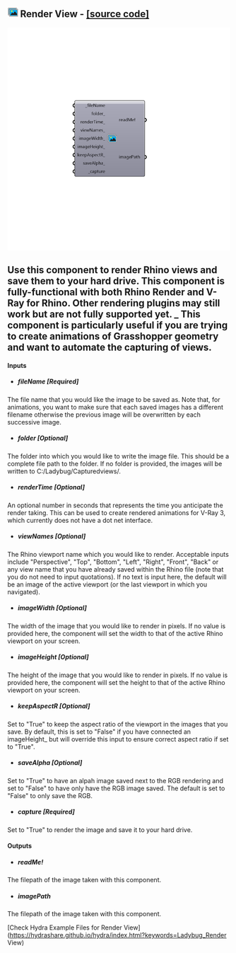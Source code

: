 ## ![](../../images/icons/Render_View.png) Render View - [[source code]](https://github.com/mostaphaRoudsari/ladybug/tree/master/src/Ladybug_Render%20View.py)

![](../../images/components/Render_View.png)

Use this component to render Rhino views and save them to your hard drive.  This component is fully-functional with both Rhino Render and V-Ray for Rhino.  Other rendering plugins may still work but are not fully supported yet.
 _
 This component is particularly useful if you are trying to create animations of Grasshopper geometry and want to automate the capturing of views.
 -
 

#### Inputs
* ##### fileName [Required]
The file name that you would like the image to be saved as.  Note that, for animations, you want to make sure that each saved images has a different filename otherwise the previous image will be overwritten by each successive image.
* ##### folder [Optional]
The folder into which you would like to write the image file.  This should be a complete file path to the folder.  If no folder is provided, the images will be written to C:/Ladybug/Capturedviews/.
* ##### renderTime [Optional]
An optional number in seconds that represents the time you anticipate the render taking.  This can be used to create rendered animations for V-Ray 3, which currently does not have a dot net interface.
* ##### viewNames [Optional]
The Rhino viewport name which you would like to render.  Acceptable inputs include "Perspective", "Top", "Bottom", "Left", "Right", "Front", "Back" or any view name that you have already saved within the Rhino file (note that you do not need to input quotations).  If no text is input here, the default will be an image of the active viewport (or the last viewport in which you navigated).
* ##### imageWidth [Optional]
The width of the image that you would like to render in pixels.  If no value is provided here, the component will set the width to that of the active Rhino viewport on your screen.
* ##### imageHeight [Optional]
The height of the image that you would like to render in pixels.  If no value is provided here, the component will set the height to that of the active Rhino viewport on your screen.
* ##### keepAspectR [Optional]
Set to "True" to keep the aspect ratio of the viewport in the images that you save.  By default, this is set to "False" if you have connected an imageHeight_ but will override this input to ensure correct aspect ratio if set to "True".
* ##### saveAlpha [Optional]
Set to "True" to have an alpah image saved next to the RGB rendering and set to "False" to have only have the RGB image saved.  The default is set to "False" to only save the RGB.
* ##### capture [Required]
Set to "True" to render the image and save it to your hard drive.

#### Outputs
* ##### readMe!
The filepath of the image taken with this component.
* ##### imagePath
The filepath of the image taken with this component.


[Check Hydra Example Files for Render View](https://hydrashare.github.io/hydra/index.html?keywords=Ladybug_Render View)